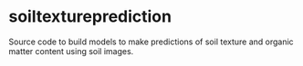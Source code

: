 # soiltextureprediction
Source code to build models to make predictions of soil texture and organic matter content using soil images.
